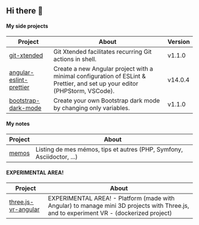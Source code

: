 ## Hi there 👋

#### My side projects

| Project | About | Version |
|-|-|-|
| [git-xtended](https://github.com/jprivet-dev/git-xtended) | Git Xtended facilitates recurring Git actions in shell.| v1.1.0 |
| [angular-eslint-prettier](https://github.com/jprivet-dev/angular-eslint-prettier) | Create a new Angular project with a minimal configuration of ESLint & Prettier, and set up your editor (PHPStorm, VSCode). | v14.0.4 |
| [bootstrap-dark-mode](https://github.com/jprivet-dev/bootstrap-dark-mode) | Create your own Bootstrap dark mode by changing only variables. | v1.1.0 |

#### My notes

| Project | About |
|-|-|
| [memos](https://github.com/jprivet-dev/memos) | Listing de mes mémos, tips et autres (PHP, Symfony, Asciidoctor, ...) |

#### EXPERIMENTAL AREA!

| Project | About |
|-|-|
| [three.js-vr-angular](https://github.com/jprivet-dev/three.js-vr-angular) | EXPERIMENTAL AREA! - Platform (made with Angular) to manage mini 3D projects with Three.js, and to experiment VR - (dockerized project) |



<!--
| Project | About |
|-|-|
| []() |  |
-->
